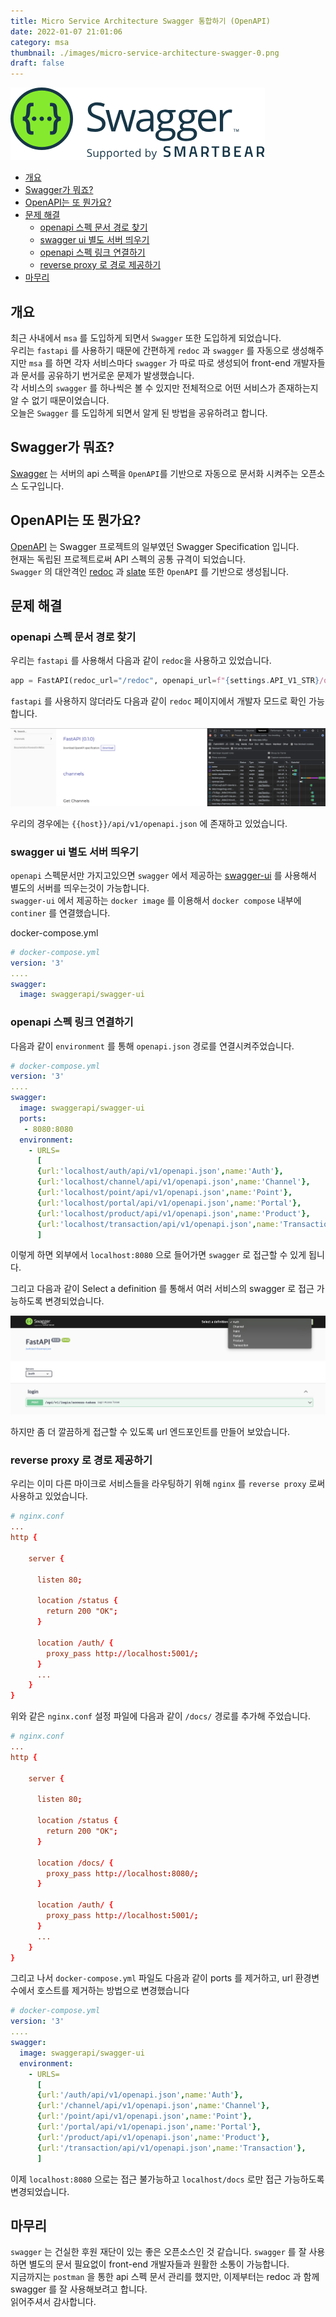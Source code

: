 ```yaml
---
title: Micro Service Architecture Swagger 통합하기 (OpenAPI)
date: 2022-01-07 21:01:06
category: msa
thumbnail: ./images/micro-service-architecture-swagger-0.png
draft: false
---
```


![thumbnail](./images/micro-service-architecture-swagger-0.png)

- [개요](#개요)
- [Swagger가 뭐죠?](#swagger가-뭐죠)
- [OpenAPI는 또 뭔가요?](#openapi는-또-뭔가요)
- [문제 해결](#문제-해결)
  - [openapi 스펙 문서 경로 찾기](#openapi-스펙-문서-경로-찾기)
  - [swagger ui 별도 서버 띄우기](#swagger-ui-별도-서버-띄우기)
  - [openapi 스펙 링크 연결하기](#openapi-스펙-링크-연결하기)
  - [reverse proxy 로 경로 제공하기](#reverse-proxy-로-경로-제공하기)
- [마무리](#마무리)

## 개요

최근 사내에서 `msa` 를 도입하게 되면서 `Swagger` 또한 도입하게 되었습니다.  
우리는 `fastapi` 를 사용하기 때문에 간편하게 `redoc` 과 `swagger` 를 자동으로 생성해주지만
`msa` 를 하면 각자 서비스마다 `swagger` 가 따로 따로 생성되어 front-end 개발자들과 문서를 공유하기 번거로운 문제가 발생했습니다.  
각 서비스의 `swagger` 를 하나씩은 볼 수 있지만 전체적으로 어떤 서비스가 존재하는지 알 수 없기 때문이었습니다.  
오늘은 `Swagger` 를 도입하게 되면서 알게 된 방법을 공유하려고 합니다.

## Swagger가 뭐죠?

[Swagger](https://swagger.io/) 는 서버의 api 스펙을 `OpenAPI`를 기반으로 자동으로 문서화 시켜주는 오픈소스 도구입니다.

## OpenAPI는 또 뭔가요?

[OpenAPI](https://swagger.io/specification/) 는 Swagger 프로젝트의 일부였던 Swagger Specification 입니다.  
현재는 독립된 프로젝트로써 API 스펙의 공통 규격이 되었습니다.  
`Swagger` 의 대안격인 [redoc](https://github.com/Redocly/redoc) 과 [slate](https://github.com/slatedocs/slate) 또한 `OpenAPI` 를 기반으로 생성됩니다.

## 문제 해결

### openapi 스펙 문서 경로 찾기

우리는 `fastapi` 를 사용해서 다음과 같이 `redoc`을 사용하고 있었습니다.

```python
app = FastAPI(redoc_url="/redoc", openapi_url=f"{settings.API_V1_STR}/openapi.json")
```

`fastapi` 를 사용하지 않더라도 다음과 같이 `redoc` 페이지에서 개발자 모드로 확인 가능합니다.

![image](images/micro-service-architecture-swagger-1.png)

우리의 경우에는 `{{host}}/api/v1/openapi.json` 에 존재하고 있었습니다.

### swagger ui 별도 서버 띄우기

`openapi` 스펙문서만 가지고있으면 `swagger` 에서 제공하는 [swagger-ui](https://github.com/swagger-api/swagger-ui/) 를 사용해서 별도의 서버를 띄우는것이 가능합니다.  
`swagger-ui` 에서 제공하는 `docker image` 를 이용해서 `docker compose` 내부에 `continer` 를 연결했습니다.

docker-compose.yml

```yml
# docker-compose.yml
version: '3'
....
swagger:
  image: swaggerapi/swagger-ui
```

### openapi 스펙 링크 연결하기

다음과 같이 `environment` 를 통해 `openapi.json` 경로를 연결시켜주었습니다.

```yml
# docker-compose.yml
version: '3'
....
swagger:
  image: swaggerapi/swagger-ui
  ports:
   - 8080:8080
  environment:
    - URLS=
      [
      {url:'localhost/auth/api/v1/openapi.json',name:'Auth'},
      {url:'localhost/channel/api/v1/openapi.json',name:'Channel'},
      {url:'localhost/point/api/v1/openapi.json',name:'Point'},
      {url:'localhost/portal/api/v1/openapi.json',name:'Portal'},
      {url:'localhost/product/api/v1/openapi.json',name:'Product'},
      {url:'localhost/transaction/api/v1/openapi.json',name:'Transaction'},
      ]
```

이렇게 하면 외부에서 `localhost:8080` 으로 들어가면 `swagger` 로 접근할 수 있게 됩니다.

그리고 다음과 같이 Select a definition 를 통해서 여러 서비스의 swagger 로 접근 가능하도록 변경되었습니다.

![image](images/micro-service-architecture-swagger-2.png)

하지만 좀 더 깔끔하게 접근할 수 있도록 url 엔드포인트를 만들어 보았습니다.

### reverse proxy 로 경로 제공하기

우리는 이미 다른 마이크로 서비스들을 라우팅하기 위해 `nginx` 를 `reverse proxy` 로써 사용하고 있었습니다.

```conf
# nginx.conf
...
http {

    server {

      listen 80;

      location /status {
        return 200 "OK";
      }

      location /auth/ {
        proxy_pass http://localhost:5001/;
      }
      ...
    }
}
```

위와 같은 `nginx.conf` 설정 파일에 다음과 같이 `/docs/` 경로를 추가해 주었습니다.

```conf
# nginx.conf
...
http {

    server {

      listen 80;

      location /status {
        return 200 "OK";
      }

      location /docs/ {
        proxy_pass http://localhost:8080/;
      }

      location /auth/ {
        proxy_pass http://localhost:5001/;
      }
      ...
    }
}
```

그리고 나서 `docker-compose.yml` 파일도 다음과 같이 ports 를 제거하고, url 환경변수에서 호스트를 제거하는 방법으로 변경했습니다

```yml
# docker-compose.yml
version: '3'
....
swagger:
  image: swaggerapi/swagger-ui
  environment:
    - URLS=
      [
      {url:'/auth/api/v1/openapi.json',name:'Auth'},
      {url:'/channel/api/v1/openapi.json',name:'Channel'},
      {url:'/point/api/v1/openapi.json',name:'Point'},
      {url:'/portal/api/v1/openapi.json',name:'Portal'},
      {url:'/product/api/v1/openapi.json',name:'Product'},
      {url:'/transaction/api/v1/openapi.json',name:'Transaction'},
      ]
```

이제 `localhost:8080` 으로는 접근 불가능하고 `localhost/docs` 로만 접근 가능하도록 변경되었습니다.

## 마무리

`swagger` 는 건실한 후원 재단이 있는 좋은 오픈소스인 것 같습니다.
`swagger` 를 잘 사용하면 별도의 문서 필요없이 front-end 개발자들과 원활한 소통이 가능합니다.  
지금까지는 `postman` 을 통한 api 스펙 문서 관리를 했지만, 이제부터는 redoc 과 함께 swagger 를 잘 사용해보려고 합니다.  
읽어주셔서 감사합니다.
